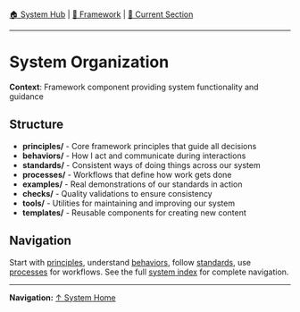 [🏠 System Hub](INDEX.md) | [📁 Framework](./) | [📖 Current Section](#)

---

# System Organization

**Context**: Framework component providing system functionality and guidance


## Structure

- **principles/** - Core framework principles that guide all decisions
- **behaviors/** - How I act and communicate during interactions
- **standards/** - Consistent ways of doing things across our system
- **processes/** - Workflows that define how work gets done
- **examples/** - Real demonstrations of our standards in action
- **checks/** - Quality validations to ensure consistency
- **tools/** - Utilities for maintaining and improving our system
- **templates/** - Reusable components for creating new content

## Navigation

Start with [principles](PRINCIPLES.md), understand [behaviors](BEHAVIORS.md), follow [standards](STANDARDS.md), use [processes](PROCESSES.md) for workflows. See the full [system index](INDEX.md) for complete navigation.

---

**Navigation:** [↑ System Home](INDEX.md)
